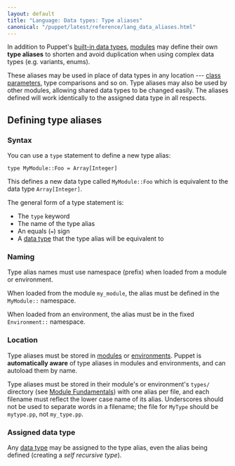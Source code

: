```yaml
---
layout: default
title: "Language: Data types: Type aliases"
canonical: "/puppet/latest/reference/lang_data_aliases.html"
---
```


[built-in data types]: ./lang_data.html
[modules]: ./modules_fundamentals.html
[class parameters]: ./lang_classes.html#class-parameters-and-variables
[environments]: ./environments.html
[data type]: ./lang_data_type.html

In addition to Puppet's [built-in data types][], [modules][] may define their own **type aliases** to shorten and avoid duplication when using complex data types (e.g. variants, enums).

These aliases may be used in place of data types in any location --- [class parameters][], type comparisons and so on. Type aliases may also be used by other modules, allowing shared data types to be changed easily. The aliases defined will work identically to the assigned data type in all respects.

## Defining type aliases

### Syntax

You can use a `type` statement to define a new type alias:

``` puppet
type MyModule::Foo = Array[Integer]
```

This defines a new data type called `MyModule::Foo` which is equivalent to the data type `Array[Integer]`.

The general form of a type statement is:

* The `type` keyword
* The name of the type alias
* An equals (`=`) sign
* A [data type][] that the type alias will be equivalent to

### Naming

Type alias names must use namespace (prefix) when loaded from a module or environment.

When loaded from the module `my_module`, the alias must be defined in the `MyModule::` namespace.

When loaded from an environment, the alias must be in the fixed `Environment::` namespace.

### Location

Type aliases must be stored in [modules][] or [environments][]. Puppet is **automatically aware** of type aliases in modules and environments, and can autoload them by name.

Type aliases must be stored in their module's or environment's `types/` directory (see [Module Fundamentals][modules]) with one alias per file, and each filename must reflect the lower case name of its alias. Underscores should not be used to separate words in a filename; the file for `MyType` should be `mytype.pp`, not `my_type.pp`.

### Assigned data type

Any [data type][] may be assigned to the type alias, even the alias being defined (creating a _self recursive type_).
